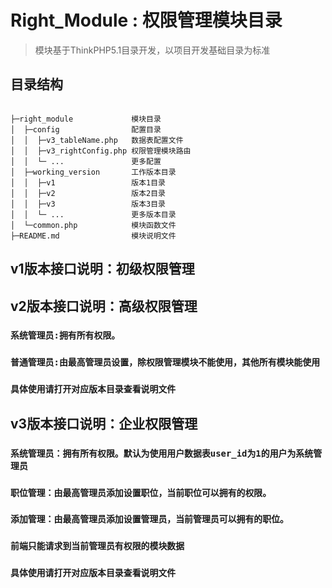 Right_Module : 权限管理模块目录
===============

> 模块基于ThinkPHP5.1目录开发，以项目开发基础目录为标准

## 目录结构

~~~

├─right_module             模块目录
│  ├─config                配置目录
│  │  ├─v3_tableName.php   数据表配置文件
│  │  ├─v3_rightConfig.php 权限管理模块路由
│  │  └─ ...               更多配置
│  ├─working_version       工作版本目录
│  │  ├─v1                 版本1目录
│  │  ├─v2                 版本2目录
│  │  ├─v3                 版本3目录
│  │  └─ ...               更多版本目录      
│  └─common.php            模块函数文件
├─README.md                模块说明文件
~~~

## v1版本接口说明：初级权限管理



## v2版本接口说明：高级权限管理

### `系统管理员:拥有所有权限。`
### `普通管理员:由最高管理员设置，除权限管理模块不能使用，其他所有模块能使用`
### `具体使用请打开对应版本目录查看说明文件`

## v3版本接口说明：企业权限管理

### `系统管理员：拥有所有权限。默认为使用用户数据表user_id为1的用户为系统管理员`
### `职位管理：由最高管理员添加设置职位，当前职位可以拥有的权限。`
### `添加管理：由最高管理员添加设置管理员，当前管理员可以拥有的职位。`
### `前端只能请求到当前管理员有权限的模块数据`
### `具体使用请打开对应版本目录查看说明文件`